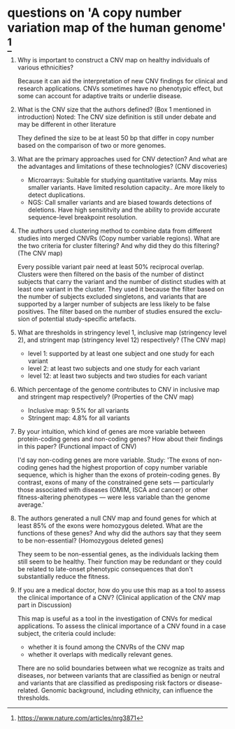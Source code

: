 # questions on 'A copy number variation map of the human genome' [^1]
  [^1]: https://www.nature.com/articles/nrg3871

1. Why is important to construct a CNV map on healthy individuals of various ethnicities?
   
   Because it can aid the interpretation of new CNV findings for clinical and research applications. CNVs sometimes
   have no phenotypic effect, but some can account for adaptive traits or underlie disease.

2. What is the CNV size that the authors defined? (Box 1 mentioned in introduction)
   Noted: The CNV size definition is still under debate and may be different in other literature
   
   They defined the size to be at least 50 bp that differ in copy number based on the comparison of two or more genomes.
   
3. What are the primary approaches used for CNV detection? And what are the advantages
   and limitations of these technologies? (CNV discoveries)
   
   - Microarrays: Suitable for studying quantitative variants. May miss smaller variants. Have limited resolution capacity.. Are more likely to detect duplications.
   - NGS: Call smaller variants and are biased towards detections of deletions. Have high sensititvity and the ability
     to provide accurate sequence-level breakpoint resolution.
   
4. The authors used clustering method to combine data from different studies into merged
   CNVRs (Copy number variable regions). What are the two criteria for cluster filtering? And
   why did they do this filtering? (The CNV map)

   Every possible variant pair need at least 50% reciprocal overlap. 
   Clusters were then filtered on the basis of the number of distinct subjects that carry the variant and the     number of distinct studies with at least one variant in the cluster. 
   They used it because the filter based on the number of subjects excluded singletons, and variants that are supported by a larger number of subjects are less likely to be false positives. 
   The filter based on the number of studies ensured the exclu- sion of potential study-specific artefacts.
   
5. What are thresholds in stringency level 1, inclusive map (stringency level 2), and stringent
   map (stringency level 12) respectively? (The CNV map)

   - level 1: supported by at least one subject and one study for each variant
   - level 2: at least two subjects and one study for each variant
   - level 12: at least two subjects and two studies for each variant

6. Which percentage of the genome contributes to CNV in inclusive map and stringent map
   respectively? (Properties of the CNV map)
   
   - Inclusive map: 9.5% for all variants
   - Stringent map: 4.8% for all variants
   
7. By your intuition, which kind of genes are more variable between protein-coding genes and
   non-coding genes? How about their findings in this paper? (Functional impact of CNV)
   
   I'd say non-coding genes are more variable.
   Study: 'The exons of non-coding genes had the highest proportion of copy number 
   variable sequence, which is higher than the exons of protein-coding genes. By contrast, exons of many of 
   the constrained gene sets — particularly those associated with diseases (OMIM, ISCA and cancer) or other 
   fitness-altering phenotypes — were less variable than the genome average.'
   
8. The authors generated a null CNV map and found genes for which at least 85% of the
   exons were homozygous deleted. What are the functions of these genes? And why did the
   authors say that they seem to be non-essential? (Homozygous deleted genes)

   They seem to be non-essential genes, as the individuals lacking them still seem to be healthy. 
   Their function may be redundant or they could be related to late-onset phenotypic consequences that don't
   substantially reduce the fitness. 

9. If you are a medical doctor, how do you use this map as a tool to assess the clinical
   importance of a CNV? (Clinical application of the CNV map part in Discussion) 
   
   This map is useful as a tool in the investigation of CNVs for medical applications. To assess the clinical    importance of a CNV found in a case subject, the criteria could include: 
   - whether it is found among the CNVRs of the CNV  map 
   - whether it overlaps with medically relevant genes. 
   
   There are no solid boundaries between what we recognize as traits and diseases, nor between variants that are      classified as benign or neutral and variants that are classified as predisposing risk factors or disease- related. Genomic background, including ethnicity, can influence the thresholds.
